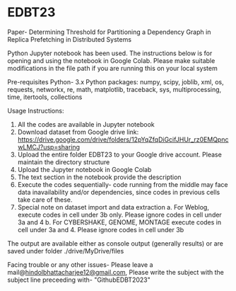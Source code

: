 # EDBT23
Paper- Determining Threshold for Partitioning a Dependency Graph in Replica Prefetching in Distributed Systems

Python Jupyter notebook has been used. The instructions below is for opening and using the notebook in Google Colab. Please make suitable modifications in the file path if you are running this on your local system

Pre-requisites
Python- 3.x
Python packages: numpy, scipy, joblib, xml, os, requests, networkx, re, math, matplotlib, traceback, sys, multiprocessing, time, itertools, collections

Usage Instructions:
1. All the codes are available in Jupyter notebook
2. Download dataset from Google drive link: https://drive.google.com/drive/folders/12pYqZfqDiGcifJHUr_rz0EMQpncwLMCJ?usp=sharing
3. Upload the entire folder EDBT23 to your Google drive account. Please maintain the directory structure
4. Upload the Jupyter notebook in Google Colab
5. The text section in the notebook provide the description
6. Execute the codes sequentially- code running from the middle may face data inavailability and/or dependencies, since codes in previous cells take care of these.
7. Special note on dataset import and data extraction
a. For Weblog, execute codes in cell under 3b only. Please ignore codes in cell under 3a and 4
b. For CYBERSHAKE, GENOME, MONTAGE execute codes in cell under 3a and 4. Please ignore codes in cell under 3b

The output are available either as console output (generally results) or are saved under folder ./drive/MyDrive/files

Facing trouble or any other issues- Please leave a mail@hindolbhattacharjee12@gmail.com, Please write the subject with the subject line preceeding with- "GithubEDBT2023"
